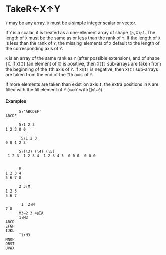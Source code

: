 




<h1 class="heading"><span class="name">Take</span><span class="command">R←X↑Y</span></h1>

`Y` may be any array.  `X` must be a simple integer scalar or vector.


If `Y` is a scalar, it is treated as a one-element array of shape `(⍴,X)⍴1`.  The length of `X` must be the same as or less than the rank of `Y`. If the length of `X` is less than the rank of `Y`, the missing elements of `X` default to the length of the corresponding axis of `Y`.


`R` is an array of the same rank as `Y` (after possible extension), and of shape `|X`.  If `X[I]` (an element of `X`) is positive, then `X[I]` sub-arrays are taken from the beginning of the `I`th axis of `Y`.  If `X[I]` is negative, then `X[I]` sub-arrays are taken from the end of the `I`th axis of `Y`.


If more elements are taken than exist on axis `I`, the extra positions in `R` are filled with the fill element of `Y` (`⊂∊⊃Y` with `⎕ml←0`).


#### Examples
```apl
      5↑'ABCDEF'
ABCDE
 
      5↑1 2 3
1 2 3 0 0
 
      ¯5↑1 2 3
0 0 1 2 3
 
      5↑(⍳3) (⍳4) (⍳5)
 1 2 3  1 2 3 4  1 2 3 4 5  0 0 0  0 0 0
 
```
```apl
      M
1 2 3 4
5 6 7 8
 
      2 3↑M
1 2 3
5 6 7
 
      ¯1 ¯2↑M
7 8
      M3←2 3 4⍴⎕A
      1↑M3
ABCD
EFGH
IJKL
      ¯1↑M3
MNOP
QRST
UVWX
```


